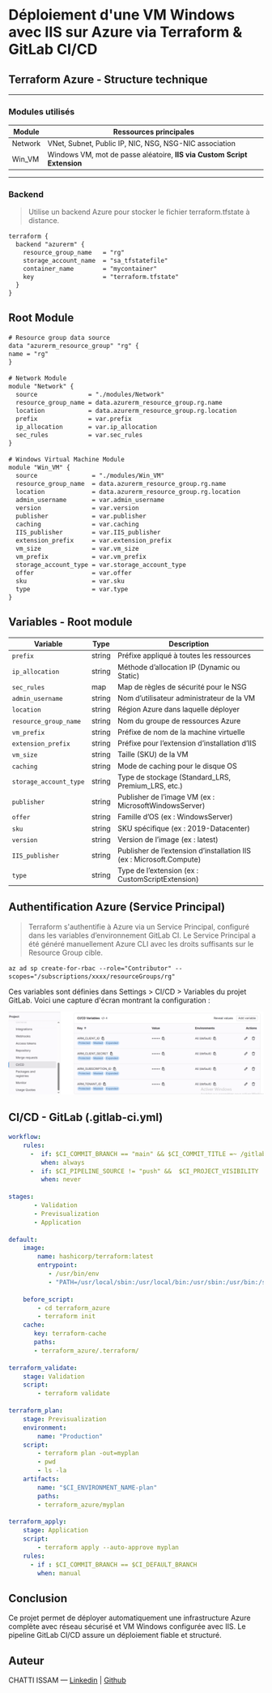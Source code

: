 # Déploiement d'une VM Windows avec IIS sur Azure via Terraform & GitLab CI/CD

## Terraform Azure - Structure technique

---

### Modules utilisés

| Module   | Ressources principales                                                                 |
|----------|------------------------------------------------------------------------------------------|
| Network  | VNet, Subnet, Public IP, NIC, NSG, NSG-NIC association                                  |
| Win_VM   | Windows VM, mot de passe aléatoire, **IIS via Custom Script Extension**                 |

---

### Backend

> Utilise un backend Azure pour stocker le fichier terraform.tfstate à distance.

```hcl
terraform {
  backend "azurerm" {
    resource_group_name   = "rg"
    storage_account_name  = "sa_tfstatefile"
    container_name        = "mycontainer"
    key                   = "terraform.tfstate"
  }
}
```
## Root Module

```hcl
# Resource group data source
data "azurerm_resource_group" "rg" {
name = "rg"
}

# Network Module
module "Network" {
  source              = "./modules/Network"
  resource_group_name = data.azurerm_resource_group.rg.name
  location            = data.azurerm_resource_group.rg.location
  prefix              = var.prefix
  ip_allocation       = var.ip_allocation
  sec_rules           = var.sec_rules
}

# Windows Virtual Machine Module
module "Win_VM" {
  source               = "./modules/Win_VM"
  resource_group_name  = data.azurerm_resource_group.rg.name
  location             = data.azurerm_resource_group.rg.location
  admin_username       = var.admin_username
  version              = var.version
  publisher            = var.publisher
  caching              = var.caching
  IIS_publisher        = var.IIS_publisher
  extension_prefix     = var.extension_prefix
  vm_size              = var.vm_size
  vm_prefix            = var.vm_prefix
  storage_account_type = var.storage_account_type
  offer                = var.offer
  sku                  = var.sku
  type                 = var.type
}
```

## Variables - Root module

| **Variable**           | **Type** | **Description**                                                      |
| ---------------------- | -------- | -------------------------------------------------------------------- |
| `prefix`               | string   | Préfixe appliqué à toutes les ressources                             |
| `ip_allocation`        | string   | Méthode d’allocation IP (Dynamic ou Static)                          |
| `sec_rules`            | map      | Map de règles de sécurité pour le NSG                                |
| `admin_username`       | string   | Nom d’utilisateur administrateur de la VM                            |
| `location`             | string   | Région Azure dans laquelle déployer                                  |
| `resource_group_name`  | string   | Nom du groupe de ressources Azure                                    |
| `vm_prefix`            | string   | Préfixe de nom de la machine virtuelle                               |
| `extension_prefix`     | string   | Préfixe pour l’extension d’installation d’IIS                        |
| `vm_size`              | string   | Taille (SKU) de la VM                                                |
| `caching`              | string   | Mode de caching pour le disque OS                                    |
| `storage_account_type` | string   | Type de stockage (Standard\_LRS, Premium\_LRS, etc.)                 |
| `publisher`            | string   | Publisher de l’image VM (ex : MicrosoftWindowsServer)                |
| `offer`                | string   | Famille d’OS (ex : WindowsServer)                                    |
| `sku`                  | string   | SKU spécifique (ex : 2019-Datacenter)                                |
| `version`              | string   | Version de l’image (ex : latest)                                     |
| `IIS_publisher`        | string   | Publisher de l’extension d’installation IIS (ex : Microsoft.Compute) |
| `type`                 | string   | Type de l’extension (ex : CustomScriptExtension)                     |

## Authentification Azure (Service Principal)
> Terraform s'authentifie à Azure via un Service Principal, configuré dans les variables d’environnement GitLab CI.
> Le Service Principal a été généré manuellement Azure CLI avec les droits suffisants sur le Resource Group cible.
   
    az ad sp create-for-rbac --role="Contributor" --scopes="/subscriptions/xxxx/resourceGroups/rg"

Ces variables sont définies dans Settings > CI/CD > Variables du projet GitLab.
Voici une capture d'écran montrant la configuration :

![ARM_secrets](Pictures/tf_azure_authentication.png)


## CI/CD - GitLab (.gitlab-ci.yml)
```yaml
workflow:
    rules:
      -  if: $CI_COMMIT_BRANCH == "main" && $CI_COMMIT_TITLE =~ /gitlab$/
         when: always
      -  if: $CI_PIPELINE_SOURCE != "push" &&  $CI_PROJECT_VISIBILITY != "public"  
         when: never  

stages:
       - Validation
       - Previsualization
       - Application
       
default:
    image: 
        name: hashicorp/terraform:latest
        entrypoint:
           - /usr/bin/env
           - "PATH=/usr/local/sbin:/usr/local/bin:/usr/sbin:/usr/bin:/sbin:/bin"
    
    before_script:
        - cd terraform_azure
        - terraform init 
    cache:
       key: terraform-cache
       paths:
       - terraform_azure/.terraform/

terraform_validate:
    stage: Validation
    script:
        - terraform validate    

terraform_plan:
    stage: Previsualization
    environment: 
        name: "Production"
    script:
        - terraform plan -out=myplan
        - pwd
        - ls -la 
    artifacts:
        name: "$CI_ENVIRONMENT_NAME-plan"
        paths: 
        - terraform_azure/myplan    

terraform_apply:
    stage: Application
    script:
        - terraform apply --auto-approve myplan
    rules:
      - if : $CI_COMMIT_BRANCH == $CI_DEFAULT_BRANCH
        when: manual  
```

## Conclusion

Ce projet permet de déployer automatiquement une infrastructure Azure complète avec réseau sécurisé et VM Windows configurée avec IIS. Le pipeline GitLab CI/CD assure un déploiement fiable et structuré.

## Auteur

CHATTI ISSAM — [Linkedin](https://www.linkedin.com/in/issam-chatti-172838123) | [Github](https://github.com/ISSA-AZTF)